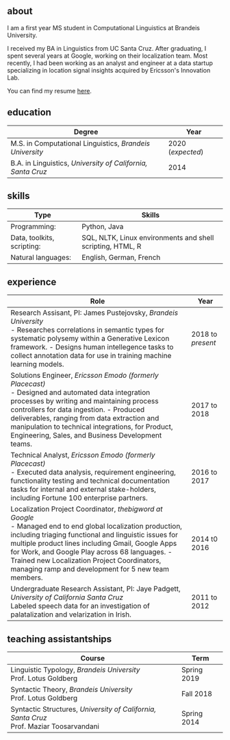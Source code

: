 
## about

I am a first year MS student in Computational Linguistics at Brandeis University.

I received my BA in Linguistics from UC Santa Cruz. After graduating, I spent several years at Google, working on their localization team. Most recently, I had been working as an analyst and engineer at a data startup specializing in location signal insights acquired by  Ericsson's Innovation Lab. 

You can find my resume [here](https://drive.google.com/file/d/17WR2KPTMRGhDT7RAUF55bfVEADMqCX-u/view?usp=sharing). 

## education

| Degree  |  Year |
|------|-------|
|  M.S. in Computational Linguistics, *Brandeis University* | 2020 (*expected*)   |
| B.A. in Linguistics, *University of California, Santa Cruz*  | 2014  |

## skills

| Type  |Skills   |
|---------|------|
| Programming:  |  Python, Java |
| Data, toolkits, scripting:  | SQL, NLTK, Linux environments and shell scripting, HTML, R  |
| Natural languages:  | English, German, French  |

## experience
| Role  | Year   |
|---------|------|
| Research Assisant, PI: James Pustejovsky, *Brandeis University* <br> - Researches correlations in semantic types for systematic polysemy within a Generative Lexicon framework. - Designs human intellegence tasks to collect annotation data for use in training machine learning models. | 2018 to *present* |
| Solutions Engineer,  *Ericsson Emodo (formerly Placecast)* <br> - Designed and automated data integration processes by writing and maintaining process controllers for data ingestion. - Produced deliverables, ranging from data extraction and manipulation to technical integrations, for Product, Engineering, Sales, and Business Development teams. |2017 to 2018|
| Technical Analyst,  *Ericsson Emodo (formerly Placecast)* <br> - Executed data analysis, requirement engineering, functionality testing and technical documentation tasks for internal and external stake-holders, including Fortune 100 enterprise partners. |2016 to 2017|
|Localization Project Coordinator, *thebigword at Google* <br> - Managed end to end global localization production, including triaging functional and linguistic issues for multiple product lines including Gmail, Google Apps for Work, and Google Play across 68 languages. - Trained new Localization Project Coordinators, managing ramp and development for 5 new team members.| 2014 t0 2016|
|Undergraduate Research Assistant, PI: Jaye Padgett, *University of California Santa Cruz* <br> Labeled speech data for an investigation of palatalization and velarization in Irish. |2011 to 2012|

## teaching assistantships

| Course  | Term   |
|---------|------|
| Linguistic Typology, *Brandeis University* <br> Prof. Lotus Goldberg |  Spring 2019 |
| Syntactic Theory,  *Brandeis University* <br> Prof. Lotus Goldberg | Fall 2018  |
| Syntactic Structures, *University of California, Santa Cruz* <br> Prof. Maziar Toosarvandani| Spring 2014  |
